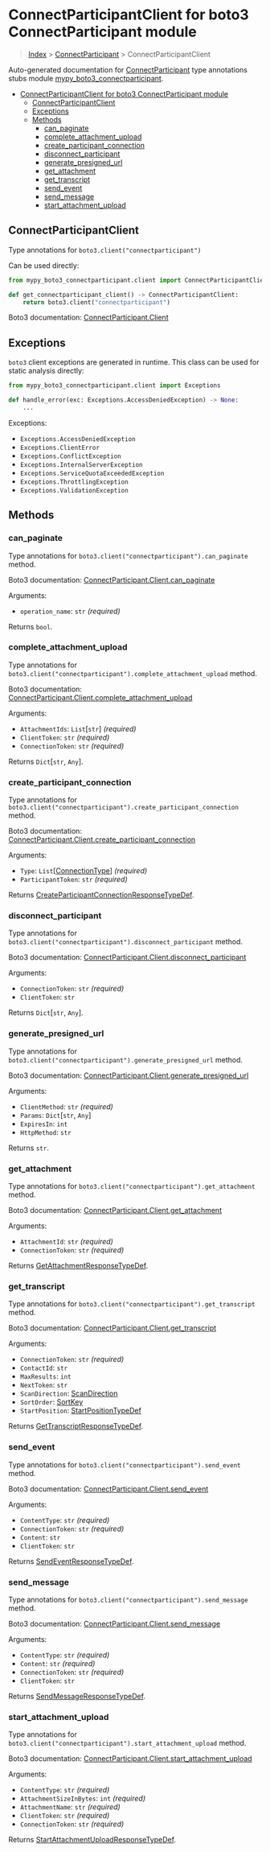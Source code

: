 # ConnectParticipantClient for boto3 ConnectParticipant module

> [Index](../README.md) > [ConnectParticipant](./README.md) >
> ConnectParticipantClient

Auto-generated documentation for
[ConnectParticipant](https://boto3.amazonaws.com/v1/documentation/api/latest/reference/services/connectparticipant.html#ConnectParticipant)
type annotations stubs module
[mypy_boto3_connectparticipant](https://pypi.org/project/mypy-boto3-connectparticipant/).

- [ConnectParticipantClient for boto3 ConnectParticipant module](#connectparticipantclient-for-boto3-connectparticipant-module)
  - [ConnectParticipantClient](#connectparticipantclient)
  - [Exceptions](#exceptions)
  - [Methods](#methods)
    - [can_paginate](#can_paginate)
    - [complete_attachment_upload](#complete_attachment_upload)
    - [create_participant_connection](#create_participant_connection)
    - [disconnect_participant](#disconnect_participant)
    - [generate_presigned_url](#generate_presigned_url)
    - [get_attachment](#get_attachment)
    - [get_transcript](#get_transcript)
    - [send_event](#send_event)
    - [send_message](#send_message)
    - [start_attachment_upload](#start_attachment_upload)

## ConnectParticipantClient

Type annotations for `boto3.client("connectparticipant")`

Can be used directly:

```python
from mypy_boto3_connectparticipant.client import ConnectParticipantClient

def get_connectparticipant_client() -> ConnectParticipantClient:
    return boto3.client("connectparticipant")
```

Boto3 documentation:
[ConnectParticipant.Client](https://boto3.amazonaws.com/v1/documentation/api/latest/reference/services/connectparticipant.html#ConnectParticipant.Client)

## Exceptions

`boto3` client exceptions are generated in runtime. This class can be used for
static analysis directly:

```python
from mypy_boto3_connectparticipant.client import Exceptions

def handle_error(exc: Exceptions.AccessDeniedException) -> None:
    ...
```

Exceptions:

- `Exceptions.AccessDeniedException`
- `Exceptions.ClientError`
- `Exceptions.ConflictException`
- `Exceptions.InternalServerException`
- `Exceptions.ServiceQuotaExceededException`
- `Exceptions.ThrottlingException`
- `Exceptions.ValidationException`

## Methods

### can_paginate

Type annotations for `boto3.client("connectparticipant").can_paginate` method.

Boto3 documentation:
[ConnectParticipant.Client.can_paginate](https://boto3.amazonaws.com/v1/documentation/api/latest/reference/services/connectparticipant.html#ConnectParticipant.Client.can_paginate)

Arguments:

- `operation_name`: `str` *(required)*

Returns `bool`.

### complete_attachment_upload

Type annotations for
`boto3.client("connectparticipant").complete_attachment_upload` method.

Boto3 documentation:
[ConnectParticipant.Client.complete_attachment_upload](https://boto3.amazonaws.com/v1/documentation/api/latest/reference/services/connectparticipant.html#ConnectParticipant.Client.complete_attachment_upload)

Arguments:

- `AttachmentIds`: `List`\[`str`\] *(required)*
- `ClientToken`: `str` *(required)*
- `ConnectionToken`: `str` *(required)*

Returns `Dict`\[`str`, `Any`\].

### create_participant_connection

Type annotations for
`boto3.client("connectparticipant").create_participant_connection` method.

Boto3 documentation:
[ConnectParticipant.Client.create_participant_connection](https://boto3.amazonaws.com/v1/documentation/api/latest/reference/services/connectparticipant.html#ConnectParticipant.Client.create_participant_connection)

Arguments:

- `Type`:
  `List`\[[ConnectionType](https://vemel.github.io/boto3_stubs_docs/mypy_boto3_connectparticipant/literals.html#connectiontype)\]
  *(required)*
- `ParticipantToken`: `str` *(required)*

Returns
[CreateParticipantConnectionResponseTypeDef](https://vemel.github.io/boto3_stubs_docs/mypy_boto3_connectparticipant/type_defs.html#createparticipantconnectionresponsetypedef).

### disconnect_participant

Type annotations for
`boto3.client("connectparticipant").disconnect_participant` method.

Boto3 documentation:
[ConnectParticipant.Client.disconnect_participant](https://boto3.amazonaws.com/v1/documentation/api/latest/reference/services/connectparticipant.html#ConnectParticipant.Client.disconnect_participant)

Arguments:

- `ConnectionToken`: `str` *(required)*
- `ClientToken`: `str`

Returns `Dict`\[`str`, `Any`\].

### generate_presigned_url

Type annotations for
`boto3.client("connectparticipant").generate_presigned_url` method.

Boto3 documentation:
[ConnectParticipant.Client.generate_presigned_url](https://boto3.amazonaws.com/v1/documentation/api/latest/reference/services/connectparticipant.html#ConnectParticipant.Client.generate_presigned_url)

Arguments:

- `ClientMethod`: `str` *(required)*
- `Params`: `Dict`\[`str`, `Any`\]
- `ExpiresIn`: `int`
- `HttpMethod`: `str`

Returns `str`.

### get_attachment

Type annotations for `boto3.client("connectparticipant").get_attachment`
method.

Boto3 documentation:
[ConnectParticipant.Client.get_attachment](https://boto3.amazonaws.com/v1/documentation/api/latest/reference/services/connectparticipant.html#ConnectParticipant.Client.get_attachment)

Arguments:

- `AttachmentId`: `str` *(required)*
- `ConnectionToken`: `str` *(required)*

Returns
[GetAttachmentResponseTypeDef](https://vemel.github.io/boto3_stubs_docs/mypy_boto3_connectparticipant/type_defs.html#getattachmentresponsetypedef).

### get_transcript

Type annotations for `boto3.client("connectparticipant").get_transcript`
method.

Boto3 documentation:
[ConnectParticipant.Client.get_transcript](https://boto3.amazonaws.com/v1/documentation/api/latest/reference/services/connectparticipant.html#ConnectParticipant.Client.get_transcript)

Arguments:

- `ConnectionToken`: `str` *(required)*
- `ContactId`: `str`
- `MaxResults`: `int`
- `NextToken`: `str`
- `ScanDirection`:
  [ScanDirection](https://vemel.github.io/boto3_stubs_docs/mypy_boto3_connectparticipant/literals.html#scandirection)
- `SortOrder`:
  [SortKey](https://vemel.github.io/boto3_stubs_docs/mypy_boto3_connectparticipant/literals.html#sortkey)
- `StartPosition`:
  [StartPositionTypeDef](https://vemel.github.io/boto3_stubs_docs/mypy_boto3_connectparticipant/type_defs.html#startpositiontypedef)

Returns
[GetTranscriptResponseTypeDef](https://vemel.github.io/boto3_stubs_docs/mypy_boto3_connectparticipant/type_defs.html#gettranscriptresponsetypedef).

### send_event

Type annotations for `boto3.client("connectparticipant").send_event` method.

Boto3 documentation:
[ConnectParticipant.Client.send_event](https://boto3.amazonaws.com/v1/documentation/api/latest/reference/services/connectparticipant.html#ConnectParticipant.Client.send_event)

Arguments:

- `ContentType`: `str` *(required)*
- `ConnectionToken`: `str` *(required)*
- `Content`: `str`
- `ClientToken`: `str`

Returns
[SendEventResponseTypeDef](https://vemel.github.io/boto3_stubs_docs/mypy_boto3_connectparticipant/type_defs.html#sendeventresponsetypedef).

### send_message

Type annotations for `boto3.client("connectparticipant").send_message` method.

Boto3 documentation:
[ConnectParticipant.Client.send_message](https://boto3.amazonaws.com/v1/documentation/api/latest/reference/services/connectparticipant.html#ConnectParticipant.Client.send_message)

Arguments:

- `ContentType`: `str` *(required)*
- `Content`: `str` *(required)*
- `ConnectionToken`: `str` *(required)*
- `ClientToken`: `str`

Returns
[SendMessageResponseTypeDef](https://vemel.github.io/boto3_stubs_docs/mypy_boto3_connectparticipant/type_defs.html#sendmessageresponsetypedef).

### start_attachment_upload

Type annotations for
`boto3.client("connectparticipant").start_attachment_upload` method.

Boto3 documentation:
[ConnectParticipant.Client.start_attachment_upload](https://boto3.amazonaws.com/v1/documentation/api/latest/reference/services/connectparticipant.html#ConnectParticipant.Client.start_attachment_upload)

Arguments:

- `ContentType`: `str` *(required)*
- `AttachmentSizeInBytes`: `int` *(required)*
- `AttachmentName`: `str` *(required)*
- `ClientToken`: `str` *(required)*
- `ConnectionToken`: `str` *(required)*

Returns
[StartAttachmentUploadResponseTypeDef](https://vemel.github.io/boto3_stubs_docs/mypy_boto3_connectparticipant/type_defs.html#startattachmentuploadresponsetypedef).
